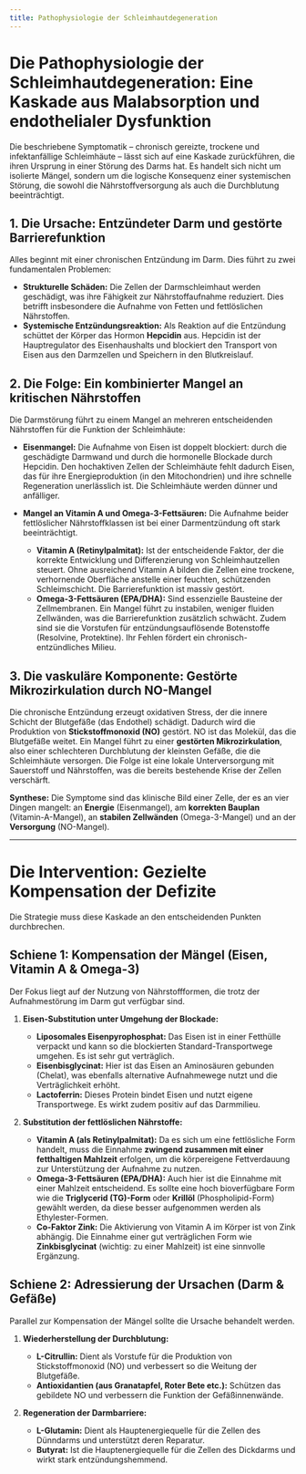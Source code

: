 ```yaml
---
title: Pathophysiologie der Schleimhautdegeneration
---
```


# Die Pathophysiologie der Schleimhautdegeneration: Eine Kaskade aus Malabsorption und endothelialer Dysfunktion

Die beschriebene Symptomatik – chronisch gereizte, trockene und infektanfällige Schleimhäute – lässt sich auf eine Kaskade zurückführen, die ihren Ursprung in einer Störung des Darms hat. Es handelt sich nicht um isolierte Mängel, sondern um die logische Konsequenz einer systemischen Störung, die sowohl die Nährstoffversorgung als auch die Durchblutung beeinträchtigt.

## 1. Die Ursache: Entzündeter Darm und gestörte Barrierefunktion

Alles beginnt mit einer chronischen Entzündung im Darm. Dies führt zu zwei fundamentalen Problemen:

*   **Strukturelle Schäden:** Die Zellen der Darmschleimhaut werden geschädigt, was ihre Fähigkeit zur Nährstoffaufnahme reduziert. Dies betrifft insbesondere die Aufnahme von Fetten und fettlöslichen Nährstoffen.
*   **Systemische Entzündungsreaktion:** Als Reaktion auf die Entzündung schüttet der Körper das Hormon **Hepcidin** aus. Hepcidin ist der Hauptregulator des Eisenhaushalts und blockiert den Transport von Eisen aus den Darmzellen und Speichern in den Blutkreislauf.

## 2. Die Folge: Ein kombinierter Mangel an kritischen Nährstoffen

Die Darmstörung führt zu einem Mangel an mehreren entscheidenden Nährstoffen für die Funktion der Schleimhäute:

*   **Eisenmangel:** Die Aufnahme von Eisen ist doppelt blockiert: durch die geschädigte Darmwand und durch die hormonelle Blockade durch Hepcidin. Den hochaktiven Zellen der Schleimhäute fehlt dadurch Eisen, das für ihre Energieproduktion (in den Mitochondrien) und ihre schnelle Regeneration unerlässlich ist. Die Schleimhäute werden dünner und anfälliger.

*   **Mangel an Vitamin A und Omega-3-Fettsäuren:** Die Aufnahme beider fettlöslicher Nährstoffklassen ist bei einer Darmentzündung oft stark beeinträchtigt.
    *   **Vitamin A (Retinylpalmitat):** Ist der entscheidende Faktor, der die korrekte Entwicklung und Differenzierung von Schleimhautzellen steuert. Ohne ausreichend Vitamin A bilden die Zellen eine trockene, verhornende Oberfläche anstelle einer feuchten, schützenden Schleimschicht. Die Barrierefunktion ist massiv gestört.
    *   **Omega-3-Fettsäuren (EPA/DHA):** Sind essenzielle Bausteine der Zellmembranen. Ein Mangel führt zu instabilen, weniger fluiden Zellwänden, was die Barrierefunktion zusätzlich schwächt. Zudem sind sie die Vorstufen für entzündungsauflösende Botenstoffe (Resolvine, Protektine). Ihr Fehlen fördert ein chronisch-entzündliches Milieu.

## 3. Die vaskuläre Komponente: Gestörte Mikrozirkulation durch NO-Mangel

Die chronische Entzündung erzeugt oxidativen Stress, der die innere Schicht der Blutgefäße (das Endothel) schädigt. Dadurch wird die Produktion von **Stickstoffmonoxid (NO)** gestört. NO ist das Molekül, das die Blutgefäße weitet. Ein Mangel führt zu einer **gestörten Mikrozirkulation**, also einer schlechteren Durchblutung der kleinsten Gefäße, die die Schleimhäute versorgen. Die Folge ist eine lokale Unterversorgung mit Sauerstoff und Nährstoffen, was die bereits bestehende Krise der Zellen verschärft.

**Synthese:** Die Symptome sind das klinische Bild einer Zelle, der es an vier Dingen mangelt: an **Energie** (Eisenmangel), am **korrekten Bauplan** (Vitamin-A-Mangel), an **stabilen Zellwänden** (Omega-3-Mangel) und an der **Versorgung** (NO-Mangel).

---

# Die Intervention: Gezielte Kompensation der Defizite

Die Strategie muss diese Kaskade an den entscheidenden Punkten durchbrechen.

## Schiene 1: Kompensation der Mängel (Eisen, Vitamin A & Omega-3)

Der Fokus liegt auf der Nutzung von Nährstoffformen, die trotz der Aufnahmestörung im Darm gut verfügbar sind.

1.  **Eisen-Substitution unter Umgehung der Blockade:**
    *   **Liposomales Eisenpyrophosphat:** Das Eisen ist in einer Fetthülle verpackt und kann so die blockierten Standard-Transportwege umgehen. Es ist sehr gut verträglich.
    *   **Eisenbisglycinat:** Hier ist das Eisen an Aminosäuren gebunden (Chelat), was ebenfalls alternative Aufnahmewege nutzt und die Verträglichkeit erhöht.
    *   **Lactoferrin:** Dieses Protein bindet Eisen und nutzt eigene Transportwege. Es wirkt zudem positiv auf das Darmmilieu.

2.  **Substitution der fettlöslichen Nährstoffe:**
    *   **Vitamin A (als Retinylpalmitat):** Da es sich um eine fettlösliche Form handelt, muss die Einnahme **zwingend zusammen mit einer fetthaltigen Mahlzeit** erfolgen, um die körpereigene Fettverdauung zur Unterstützung der Aufnahme zu nutzen.
    *   **Omega-3-Fettsäuren (EPA/DHA):** Auch hier ist die Einnahme mit einer Mahlzeit entscheidend. Es sollte eine hoch bioverfügbare Form wie die **Triglycerid (TG)-Form** oder **Krillöl** (Phospholipid-Form) gewählt werden, da diese besser aufgenommen werden als Ethylester-Formen.
    *   **Co-Faktor Zink:** Die Aktivierung von Vitamin A im Körper ist von Zink abhängig. Die Einnahme einer gut verträglichen Form wie **Zinkbisglycinat** (wichtig: zu einer Mahlzeit) ist eine sinnvolle Ergänzung.

## Schiene 2: Adressierung der Ursachen (Darm & Gefäße)

Parallel zur Kompensation der Mängel sollte die Ursache behandelt werden.

1.  **Wiederherstellung der Durchblutung:**
    *   **L-Citrullin:** Dient als Vorstufe für die Produktion von Stickstoffmonoxid (NO) und verbessert so die Weitung der Blutgefäße.
    *   **Antioxidantien (aus Granatapfel, Roter Bete etc.):** Schützen das gebildete NO und verbessern die Funktion der Gefäßinnenwände.

2.  **Regeneration der Darmbarriere:**
    *   **L-Glutamin:** Dient als Hauptenergiequelle für die Zellen des Dünndarms und unterstützt deren Reparatur.
    *   **Butyrat:** Ist die Hauptenergiequelle für die Zellen des Dickdarms und wirkt stark entzündungshemmend.
